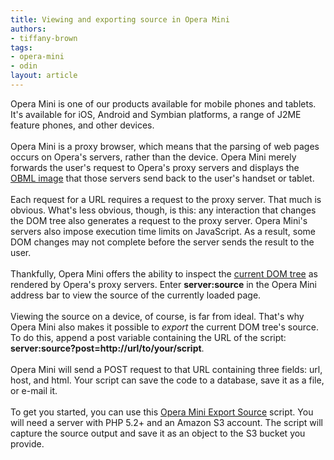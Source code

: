 ```yaml
---
title: Viewing and exporting source in Opera Mini
authors:
- tiffany-brown
tags:
- opera-mini
- odin
layout: article
---
```

Opera Mini is one of our products available for mobile phones and tablets. It&#39;s available for iOS, Android and Symbian platforms, a range of J2ME feature phones, and other devices.<br/><br/>Opera Mini is a proxy browser, which means that the parsing of web pages occurs on Opera&#39;s servers, rather than the device. Opera Mini merely forwards the user&#39;s request to Opera&#39;s proxy servers and displays the <a href="http://dev.opera.com/articles/view/opera-binary-markup-language/" target="_blank">OBML image</a> that those servers send back to the user&#39;s handset or tablet. <br/><br/>Each request for a URL requires a request to the proxy server. That much is obvious. What&#39;s less obvious, though, is this: any interaction that changes the DOM tree also generates a request to the proxy server. Opera Mini&#39;s servers also impose execution time limits on JavaScript. As a result, some DOM changes may not complete before the server sends the result to the user. <br/><br/>Thankfully, Opera Mini offers the ability to inspect the <a href="http://dev.opera.com/articles/view/opera-mini-web-content-authoring-guidelines/#page-source" target="_blank">current DOM tree</a> as rendered by Opera&#39;s proxy servers. Enter <strong>server:source</strong> in the Opera Mini address bar to view the source of the currently loaded page.<br/><br/>Viewing the source on a device, of course, is far from ideal. That&#39;s why Opera Mini also makes it possible to <i>export</i> the current DOM tree&#39;s source. To do this, append a post variable containing the URL of the script: <strong>server:source?post=http://url/to/your/script</strong>.<br/><br/>Opera Mini will send a POST request to that URL containing three fields: url, host, and html. Your script can save the code to a database, save it as a file, or e-mail it.<br/><br/>To get you started, you can use this <a href="https://github.com/webinista/OperaMiniExportSource" target="_blank">Opera Mini Export Source</a> script. You will need a server with PHP 5.2+ and an Amazon S3 account. The script will capture the source output and save it as an object to the S3 bucket you provide.<br/>

